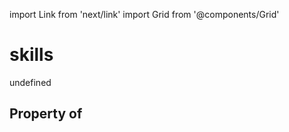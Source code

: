 import Link from 'next/link'
import Grid from '@components/Grid'

# skills

undefined

## Property of



